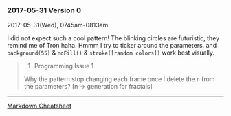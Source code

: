 ### 2017-05-31 Version 0 
2017-05-31(Wed), 0745am-0813am

I did not expect such a cool pattern! The blinking circles are futuristic, they remind me of Tron haha.
Hmmm I try to ticker around the parameters, and `background(55)` & `noFill()` & `stroke([random colors])` work best visually.

> 1. Programming Issue 1
>
> Why the pattern stop changing each frame once I delete the `n` from the parameters?
> [n -> generation for fractals]

***

[Markdown Cheatsheet](https://github.com/adam-p/markdown-here/wiki/Markdown-Cheatsheet)
